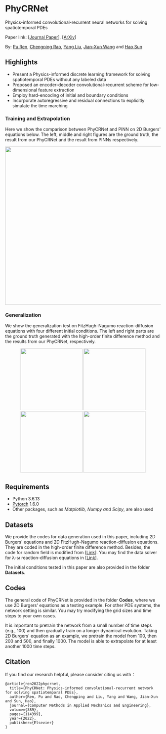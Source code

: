 # PhyCRNet

Physics-informed convolutional-recurrent neural networks for solving spatiotemporal PDEs 

Paper link: [[Journal Paper](https://www.sciencedirect.com/science/article/pii/S0045782521006514)], [[ArXiv](https://arxiv.org/pdf/2106.14103.pdf)]

By: [Pu Ren](https://scholar.google.com/citations?user=7FxlSHEAAAAJ&hl=en), [Chengping Rao](https://github.com/Raocp), [Yang Liu](https://coe.northeastern.edu/people/liu-yang/), [Jian-Xun Wang](http://sites.nd.edu/jianxun-wang/) and [Hao Sun](https://web.mit.edu/haosun/www/#/home)

## Highlights
- Present a Physics-informed discrete learning framework for solving spatiotemporal PDEs without any labeled data
- Proposed an encoder-decoder convolutional-recurrent scheme for low-dimensional feature extraction
- Employ hard-encoding of initial and boundary conditions
- Incorporate autoregressive and residual connections to explicitly simulate the time marching



### Training and Extrapolation

Here we show the comparison between PhyCRNet and PINN on 2D Burgers' equations below. The left, middle and right figures are the ground truth, the result from our PhyCRNet and the result from PINNs respectively.

<p align="center">
  <img src="https://user-images.githubusercontent.com/55661641/135552658-c3c2c955-dc12-4995-8451-d3f524af1405.gif" width="512">
</p>



### Generalization

We show the generalization test on FitzHugh-Nagumo reaction-diffusion equations with four different initial conditions. The left and right parts are the ground truth generated with the high-order finite difference method and the results from our PhyCRNet, respectively.

<p align="center">
  <img src="https://user-images.githubusercontent.com/55661641/135554104-ef5ee5dd-a707-4448-9634-89b23a4c8858.gif" width="200">
  <img src="https://user-images.githubusercontent.com/55661641/135554152-ab0d830e-e2eb-489e-8faf-8b9298072a36.gif" width="200">
  <img src="https://user-images.githubusercontent.com/55661641/135554156-efd65c12-2ab2-4ceb-bb3e-719cdf636710.gif" width="200">
  <img src="https://user-images.githubusercontent.com/55661641/135554165-1d4f9d41-795f-4d4d-b7fa-0299b2c45fca.gif" width="200">
</p>



## Requirements

- Python 3.6.13
- [Pytorch](https://pytorch.org/) 1.6.0
- Other packages, such as *Matplotlib, Numpy and Scipy*, are also used

## Datasets

We provide the codes for data generation used in this paper, including 2D Burgers' equations and 2D FitzHugh-Nagumo reaction-diffusion equations. They are coded in the high-order finite difference method. Besides, the code for random field is modified from [[Link](https://github.com/zongyi-li/fourier_neural_operator/tree/master/data_generation/navier_stokes)]. You may find the data solver for λ-ω reaction-diffusion equations in [[Link](https://github.com/snagcliffs/PDE-FIND/tree/master/Datasets)]. 

The initial conditions tested in this paper are also provided in the folder **Datasets**.

## Codes

The general code of PhyCRNet is provided in the folder **Codes**, where we use 2D Burgers' equations as a testing example. For other PDE systems, the network setting is similar. You may try modifying the grid sizes and time steps to your own cases.

It is important to pretrain the network from a small number of time steps (e.g., 100) and then gradually train on a longer dynamical evolution. Taking 2D Burgers' equation as an example, we pretrain the model from 100, then 200 and 500, and finally 1000. The model is able to extrapolate for at least another 1000 time steps.

## Citation
If you find our research helpful, please consider citing us with：

```
@article{ren2022phycrnet,
  title={PhyCRNet: Physics-informed convolutional-recurrent network for solving spatiotemporal PDEs},
  author={Ren, Pu and Rao, Chengping and Liu, Yang and Wang, Jian-Xun and Sun, Hao},
  journal={Computer Methods in Applied Mechanics and Engineering},
  volume={389},
  pages={114399},
  year={2022},
  publisher={Elsevier}
}
```

